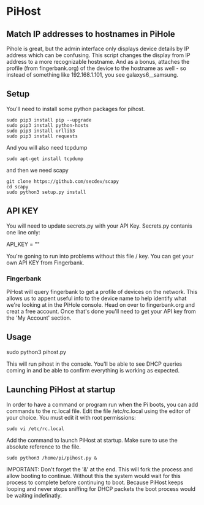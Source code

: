# PiHost
## Match IP addresses to hostnames in PiHole

Pihole is great, but the admin interface only displays device details 
by IP address which can be confusing. This script changes the display
from IP address to a more recognizable hostname. And as a bonus, attaches
the profile (from fingerbank.org) of the device to the hostname as well - 
so instead of something like 192.168.1.101, you see galaxys6__samsung.

## Setup

You'll need to install some python packages for pihost.

    sudo pip3 install pip --upgrade
    sudo pip3 install python-hosts
    sudo pip3 install urllib3
    sudo pip3 install requests

And you will also need tcpdump

    sudo apt-get install tcpdump

and then we need scapy

    git clone https://github.com/secdev/scapy
    cd scapy
    sudo python3 setup.py install

## API KEY

You will need to update secrets.py with your API Key. Secrets.py contanis one
line only:

API_KEY = "<Insert your key here>"

You're goning to run into problems without this file / key. You can get your 
own API KEY from Fingerbank.

### Fingerbank

PiHost will query fingerbank to get a profile of devices on the network.
This allows us to appent useful info to the device name to help identify
what we're looking at in the PiHole console. Head on over to fingerbank.org
and creat a free account. Once that's done you'll need to get your API key
from the 'My Account' section.

## Usage

sudo python3 pihost.py

This will run pihost in the console. You'll be able to see DHCP queries coming in
and be able to confirm everything is working as expected.

## Launching PiHost at startup

In order to have a command or program run when the Pi boots, you can add commands
to the rc.local file. Edit the file /etc/rc.local using the editor of your choice.
You must edit it with root permissions:

    sudo vi /etc/rc.local

Add the command to launch PiHost at startup. Make sure to use the absolute reference
to the file.

    sudo python3 /home/pi/pihost.py &

IMPORTANT: Don't forget the '&' at the end. This will fork the process and allow
booting to continue. Without this the system would wait for this process to
complete before continuing to boot. Because PiHost keeps looping and never stops
sniffing for DHCP packets the boot process would be waiting indefinatly.